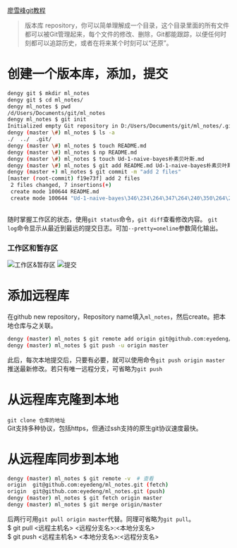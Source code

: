 [廖雪峰git教程](https://www.liaoxuefeng.com/wiki/896043488029600)

>版本库 repository，你可以简单理解成一个目录，这个目录里面的所有文件都可以被Git管理起来，每个文件的修改、删除，Git都能跟踪，以便任何时刻都可以追踪历史，或者在将来某个时刻可以“还原”。

# 创建一个版本库，添加，提交
```bash
dengy git $ mkdir ml_notes
dengy git $ cd ml_notes/
dengy ml_notes $ pwd
/d/Users/Documents/git/ml_notes
dengy ml_notes $ git init
Initialized empty Git repository in D:/Users/Documents/git/ml_notes/.git/
dengy (master \#) ml_notes $ ls -a
./  ../  .git/
dengy (master \#) ml_notes $ touch README.md
dengy (master \#) ml_notes $ np README.md
dengy (master \#) ml_notes $ touch Ud-1-naive-bayes朴素贝叶斯.md
dengy (master \#) ml_notes $ git add README.md Ud-1-naive-bayes朴素贝叶斯.md
dengy (master +) ml_notes $ git commit -m "add 2 files"
[master (root-commit) f19e73f] add 2 files
 2 files changed, 7 insertions(+)
 create mode 100644 README.md
 create mode 100644 "Ud-1-naive-bayes\346\234\264\347\264\240\350\264\235\345\217\266\346\226\257.md"
 
```
随时掌握工作区的状态，使用`git status`命令，`git diff`查看修改内容。
`git log`命令显示从最近到最远的提交日志。可加`--pretty=oneline`参数简化输出。

### 工作区和暂存区
![工作区&暂存区](https://www.liaoxuefeng.com/files/attachments/919020037470528/0)
![提交](https://www.liaoxuefeng.com/files/attachments/919020100829536/0)

# 添加远程库
在github new repository，Repository name填入`ml_notes`，然后create。把本地仓库与之关联。
```bash
dengy (master) ml_notes $ git remote add origin git@github.com:eyedeng/ml_notes.git  
dengy (master) ml_notes $ git push -u origin master
```
此后，每次本地提交后，只要有必要，就可以使用命令`git push origin master`推送最新修改。若只有唯一远程分支，可省略为`git push`

# 从远程库克隆到本地
`git clone 仓库的地址`  
Git支持多种协议，包括https，但通过ssh支持的原生git协议速度最快。

# 从远程库同步到本地
```bash
dengy (master) ml_notes $ git remote -v  # 查看
origin  git@github.com:eyedeng/ml_notes.git (fetch)
origin  git@github.com:eyedeng/ml_notes.git (push)
dengy (master) ml_notes $ git fetch origin master
dengy (master) ml_notes $ git merge origin/master
```
后两行可用`git pull origin master`代替。同理可省略为`git pull`。  
$ git pull <远程主机名> <远程分支名>:<本地分支名>  
$ git push <远程主机名> <本地分支名>:<远程分支名>
